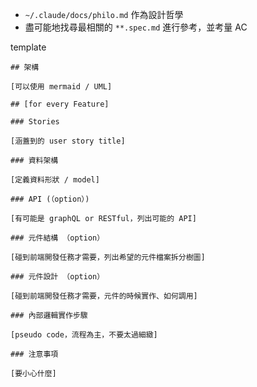 
- `~/.claude/docs/philo.md` 作為設計哲學
- 盡可能地找尋最相關的 `**.spec.md` 進行參考，並考量 AC

template

```
## 架構

[可以使用 mermaid / UML]

## [for every Feature]

### Stories

[涵蓋到的 user story title]

### 資料架構

[定義資料形狀 / model]

### API (（option）)

[有可能是 graphQL or RESTful，列出可能的 API]

### 元件結構 （option）

[碰到前端開發任務才需要，列出希望的元件檔案拆分樹圖]

### 元件設計 （option）

[碰到前端開發任務才需要，元件的時候實作、如何調用]

### 內部邏輯實作步驟

[pseudo code，流程為主，不要太過細緻]

### 注意事項

[要小心什麼]
```
